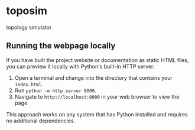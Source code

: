 # toposim
topology simulator

## Running the webpage locally

If you have built the project website or documentation as static HTML files,
you can preview it locally with Python's built-in HTTP server:

1. Open a terminal and change into the directory that contains your `index.html`.
2. Run `python -m http.server 8000`.
3. Navigate to `http://localhost:8000` in your web browser to view the page.

This approach works on any system that has Python installed and requires no
additional dependencies.
